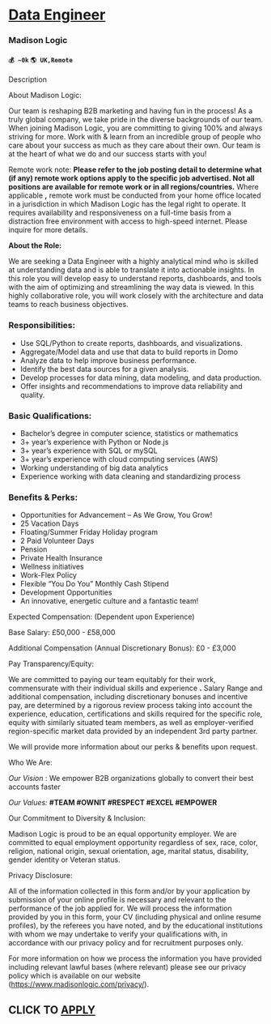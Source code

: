 # [Data Engineer](https://www.remotewlb.com/apply/data-engineer-87588)  
### Madison Logic  
#### `💰 ~0k` `🌎 UK,Remote`  

Description

About Madison Logic:

  

Our team is reshaping B2B marketing and having fun in the process! As a truly global company, we take pride in the diverse backgrounds of our team. When joining Madison Logic, you are committing to giving 100% and always striving for more. Work with & learn from an incredible group of people who care about your success as much as they care about their own. Our team is at the heart of what we do and our success starts with you!

  

Remote work note: **Please refer to the job posting detail to determine what (if any) remote work options apply to the specific job advertised. Not all positions are available for remote work or in all regions/countries.** Where applicable **,** remote work must be conducted from your home office located in a jurisdiction in which Madison Logic has the legal right to operate. It requires availability and responsiveness on a full-time basis from a distraction free environment with access to high-speed internet. Please inquire for more details.

  

 **About the Role:**

We are seeking a Data Engineer with a highly analytical mind who is skilled at understanding data and is able to translate it into actionable insights. In this role you will develop easy to understand reports, dashboards, and tools with the aim of optimizing and streamlining the way data is viewed. In this highly collaborative role, you will work closely with the architecture and data teams to reach business objectives.

### Responsibilities:

  * Use SQL/Python to create reports, dashboards, and visualizations.
  * Aggregate/Model data and use that data to build reports in Domo
  * Analyze data to help improve business performance.
  * Identify the best data sources for a given analysis.
  * Develop processes for data mining, data modeling, and data production.
  * Offer insights and recommendations to improve data reliability and quality.

### Basic Qualifications:

  * Bachelor’s degree in computer science, statistics or mathematics
  * 3+ year’s experience with Python or Node.js
  * 3+ year’s experience with SQL or mySQL
  * 3+ year’s experience with cloud computing services (AWS)
  * Working understanding of big data analytics
  * Experience working with data cleaning and standardizing process

### Benefits & Perks:

  * Opportunities for Advancement – As We Grow, You Grow! 
  * 25 Vacation Days
  * Floating/Summer Friday Holiday program 
  * 2 Paid Volunteer Days 
  * Pension
  * Private Health Insurance 
  * Wellness initiatives 
  * Work-Flex Policy 
  * Flexible “You Do You” Monthly Cash Stipend 
  * Development Opportunities 
  * An innovative, energetic culture and a fantastic team! 

Expected Compensation: (Dependent upon Experience)

Base Salary: £50,000 - £58,000

Additional Compensation (Annual Discretionary Bonus): £0 - £3,000

  

Pay Transparency/Equity:

We are committed to paying our team equitably for their work, commensurate with their individual skills and experience **.** Salary Range and additional compensation, including discretionary bonuses and incentive pay, are determined by a rigorous review process taking into account the experience, education, certifications and skills required for the specific role, equity with similarly situated team members, as well as employer-verified region-specific market data provided by an independent 3rd party partner.

We will provide more information about our perks & benefits upon request.

  

Who We Are:

  

_Our Vision_ : We empower B2B organizations globally to convert their best accounts faster

  

_Our Values:_ **#TEAM #OWNIT #RESPECT #EXCEL #EMPOWER**

  

Our Commitment to Diversity & Inclusion:

Madison Logic is proud to be an equal opportunity employer. We are committed to equal employment opportunity regardless of sex, race, color, religion, national origin, sexual orientation, age, marital status, disability, gender identity or Veteran status.

  

Privacy Disclosure:

All of the information collected in this form and/or by your application by submission of your online profile is necessary and relevant to the performance of the job applied for. We will process the information provided by you in this form, your CV (including physical and online resume profiles), by the referees you have noted, and by the educational institutions with whom we may undertake to verify your qualifications with, in accordance with our privacy policy and for recruitment purposes only.

  

For more information on how we process the information you have provided including relevant lawful bases (where relevant) please see our privacy policy which is available on our website (https://www.madisonlogic.com/privacy/).

  
## CLICK TO [APPLY](https://www.remotewlb.com/apply/data-engineer-87588)

